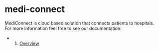 # medi-connect
MediConnect is cloud based solution that connects patients to hospitals.
For more information feel free to see our documentation: 
-   1.  [Overview](https://github.com/medi-connect/medi-connect/blob/dev/docs/Documentation.md)
